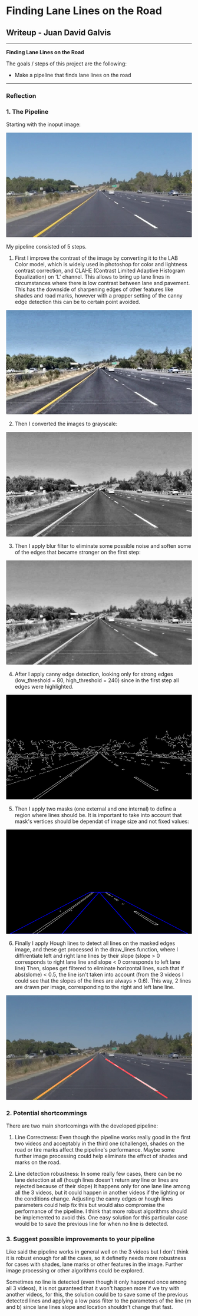 # **Finding Lane Lines on the Road** 

## Writeup - Juan David Galvis

---

**Finding Lane Lines on the Road**

The goals / steps of this project are the following:
* Make a pipeline that finds lane lines on the road


[//]: # (Image References)

[image1]: ./output_images/01_initial_image.png "Input_Image"

[image2]: ./output_images/02_contrasted_image.png "Contrasted_Image"

[image3]: ./output_images/03_gray_image.png "Grayscale_Image"

[image4]: ./output_images/04_blur_image.png "Blur_Image"

[image5]: ./output_images/05_edges_image.png "Edges_Image"

[image6]: ./output_images/06_masked_image.png "Masked_Edges_Image"

[image7]: ./output_images/07_result_image.png "Masked_Edges_Image"

---

### Reflection

### 1. The Pipeline

Starting with the inoput image: 

![alt text][image1]

My pipeline consisted of 5 steps. 

1. First I improve the contrast of the image by converting it to the LAB Color model, which is widely used in photoshop for color and lightness contrast correction, and CLAHE (Contrast Limited Adaptive Histogram Equalization) on 'L' channel. This allows to bring up lane lines in circumstances where there is low contrast between lane and pavement. This has the downside of sharpening edges of other features like shades and road marks, however with a propper setting of the canny edge detection this can be to certain point avoided.

![alt text][image2]

2. Then I converted the images to grayscale:

![alt text][image3]

3. Then I apply blur filter to eliminate some possible noise and soften some of the edges that became stronger on the first step:

![alt text][image4]

4. After I apply canny edge detection, looking only for strong edges (low_threshold = 80, high_threshold = 240) since in the first step all edges were highlighted.

![alt text][image5]

5. Then I apply two masks (one external and one internal) to define a region where lines should be. It is important to take into account that mask's vertices should be dependat of image size and not fixed values:

![alt text][image6]

6. Finally I apply Hough lines to detect all lines on the masked edges image, and these get processed in the draw_lines function, where I diffirentiate left and right lane lines by their slope (slope > 0 corresponds to right lane line and slope < 0 corresponds to left lane line) Then, slopes get filtered to eliminate horizontal lines, such that if abs(slome) < 0.5, the line isn't taken into account (from the 3 videos I could see that the slopes of the lines are always > 0.6). This way, 2 lines are drawn per image, corresponding to the right and left lane line.

![alt text][image7]



### 2. Potential shortcommings

There are two main shortcomings with the developed pipeline:

  1. Line Correctness: Even though the pipeline works really good in the first two videos and acceptably in the third one (challenge), shades on the road or tire marks affect the pipeline's performance. Maybe some further image processing could help eliminate the effect of shades and marks on the road.
  
  2. Line detection robustness: In some really few cases, there can be no lane detection at all (hough lines doesn't return any line or lines are rejected because of their slope) It happens only for one lane line among all the 3 videos, but it could happen in another videos if the lighting or the conditions change. Adjusting the canny edges or hough lines parameters could help fix this but would also compromise the performance of the pipeline. I think that more robust algorithms should be implemented to avoid this. One easy solution for this particular case would be to save the previous line for when no line is detected.


### 3. Suggest possible improvements to your pipeline

Like said the pipeline works in general well on the 3 videos but I don't think it is robust enough for all the cases, so it definetly needs more robustness for cases with shades, lane marks or other features in the image. Further image processing or other algorithms could be explored.

Sometimes no line is detected (even though it only happened once among all 3 videos), it is not guranteed that it won't happen more if we try with another videos, for this, the solution could be to save some of the previous detected lines and applying a low pass filter to the parameters of the line (m and b) since lane lines slope and location shouldn't change that fast.
